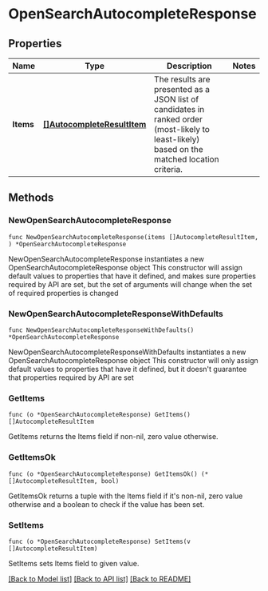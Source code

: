 # OpenSearchAutocompleteResponse

## Properties

Name | Type | Description | Notes
------------ | ------------- | ------------- | -------------
**Items** | [**[]AutocompleteResultItem**](AutocompleteResultItem.md) | The results are presented as a JSON list of candidates in ranked order (most-likely to least-likely) based on the matched location criteria. | 

## Methods

### NewOpenSearchAutocompleteResponse

`func NewOpenSearchAutocompleteResponse(items []AutocompleteResultItem, ) *OpenSearchAutocompleteResponse`

NewOpenSearchAutocompleteResponse instantiates a new OpenSearchAutocompleteResponse object
This constructor will assign default values to properties that have it defined,
and makes sure properties required by API are set, but the set of arguments
will change when the set of required properties is changed

### NewOpenSearchAutocompleteResponseWithDefaults

`func NewOpenSearchAutocompleteResponseWithDefaults() *OpenSearchAutocompleteResponse`

NewOpenSearchAutocompleteResponseWithDefaults instantiates a new OpenSearchAutocompleteResponse object
This constructor will only assign default values to properties that have it defined,
but it doesn't guarantee that properties required by API are set

### GetItems

`func (o *OpenSearchAutocompleteResponse) GetItems() []AutocompleteResultItem`

GetItems returns the Items field if non-nil, zero value otherwise.

### GetItemsOk

`func (o *OpenSearchAutocompleteResponse) GetItemsOk() (*[]AutocompleteResultItem, bool)`

GetItemsOk returns a tuple with the Items field if it's non-nil, zero value otherwise
and a boolean to check if the value has been set.

### SetItems

`func (o *OpenSearchAutocompleteResponse) SetItems(v []AutocompleteResultItem)`

SetItems sets Items field to given value.



[[Back to Model list]](../README.md#documentation-for-models) [[Back to API list]](../README.md#documentation-for-api-endpoints) [[Back to README]](../README.md)


